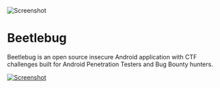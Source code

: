 ![Screenshot](https://hafiz.ng/wp-content/uploads/2022/03/github_banner@1x.png)

# Beetlebug
Beetlebug is an open source insecure Android application with CTF challenges built for Android Penetration Testers and Bug Bounty hunters.




[![Screenshot](https://hafiz.ng/wp-content/uploads/2022/03/beetlebug-button-e1647254402542.png)](https://pages.github.com/)
